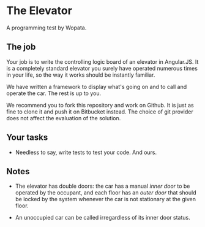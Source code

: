 # The Elevator

A programming test by Wopata.

## The job

Your job is to write the controlling logic board of an elevator in Angular.JS.
It is a completely standard elevator you surely have operated numerous times in
your life, so the way it works should be instantly familiar.

We have written a framework to display what's going on and to call and operate
the car. The rest is up to you.

We recommend you to fork this repository and work on Github. It is just as fine
to clone it and push it on Bitbucket instead. The choice of git provider does
not affect the evaluation of the solution.

## Your tasks

* Needless to say, write tests to test your code. And ours.


## Notes

* The elevator has double doors: the car has a manual _inner door_ to be
  operated by the occupant, and each floor has an _outer door_ that should be
  locked by the system whenever the car is not stationary at the given floor.

* An unoccupied car can be called irregardless of its inner door status.

